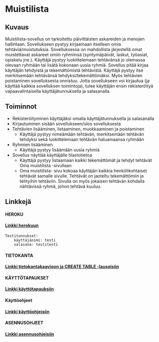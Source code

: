 # Muistilista

## Kuvaus

Muistilista-sovellus on tarkoitettu päivittäisten askareiden ja menojen hallintaan. Sovellukseen pystyy kirjaamaan itselleen omia tehtäviä/muistutuksia. Sovelluksessa on mahdollista järjestellä omat muistettavat askareet omiin ryhmiinsä (syntymäpäivät, laskut, työasiat, opiskelu jne.). Käyttäjä pystyy luokittelemaan tehtävänsä jo olemassa olevaan ryhmään tai lisätä kokonaan uusia ryhmiä. Sovellus pitää kirjaa käyttäjän tehdyistä ja tekemättömistä tehtävistä. Käyttäjä pystyy itse merkitsemään tehtävänsä tehdyksi/tekemättömäksi. Myös tehtävien poistaminen sovelluksesta onnistuu. Jotta sovellukseen voi kirjautua (ja käyttää kaikkia sovelluksen toimintoja), tulee käyttäjän ensin rekisteröityä vapaavalintaisella käyttäjätunnuksella ja salasanalla. 

## Toiminnot

  - Rekisteröityminen käyttäjäksi omalla käyttäjätunnuksella ja salasanalla
  - Kirjautuminen sisään sovellukseen/ulos sovelluksesta
  - Tehtävien lisääminen, listaaminen, muokkaaminen ja poistaminen
  	- Käyttäjä pystyy nimeämään tehtävän, merkitsemään tehtävän tehdyksi sekä luokittelemaan tehtävän haluamaansa ryhmään 
  - Ryhmien lisääminen
  	- Käyttäjä pystyy lisäämään uusia ryhmiä
  - Sovellus näyttää käyttäjälle tilastotietoa
  	- Käyttäjä pystyy listaamaan kaikki tekemättömät ja tehdyt tehtävät Oma muistilista -sivullaan
	- Oma muistilista- sivu kokoaa käyttäjän kaikkia henkilökohtaiset tehtävät samalle sivulle. Tehtävät on jaoteltu tekemättömiin 		ja tehtyihin tehtäviin. Sivulla on myös jokaisen tehtävän kohdalla nähtävissä ryhmä, johon tehtävä kuuluu.
    
	
## Linkkejä

#### **HEROKU**

#### [Linkki herokuun](https://tsoha-muistilista.herokuapp.com/)
	Testitunnukset: 
		käyttäjänimi: testi
		salasana: testitesti


#### **TIETOKANTA**

#### [Linkki tietokantakaavioon ja CREATE TABLE -lauseisiin](https://github.com/danieladasilva/Muistilista/blob/master/documentation/dbschema.md)


#### **KÄYTTÖTAPAUKSET**

#### [Linkki käyttötapauksiin](https://github.com/danieladasilva/Muistilista/blob/master/documentation/stories.md)


#### **Käyttöohjeet**

#### [Linkki käyttöohjeisiin](https://github.com/danieladasilva/Muistilista/blob/master/documentation/asennusohjeet.md)

#### **ASENNUSOHJEET**

#### [Linkki asennusohjeisiin](https://github.com/danieladasilva/Muistilista/blob/master/documentation/asennusohjeet.md)



